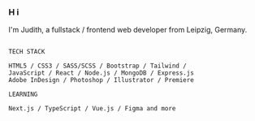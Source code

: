 ### H i

I'm Judith, a fullstack / frontend web developer from Leipzig, Germany.

```

TECH STACK

HTML5 / CSS3 / SASS/SCSS / Bootstrap / Tailwind / 
JavaScript / React / Node.js / MongoDB / Express.js
Adobe InDesign / Photoshop / Illustrator / Premiere

LEARNING

Next.js / TypeScript / Vue.js / Figma and more

```
